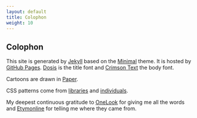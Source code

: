 ```yaml
---
layout: default
title: Colophon
weight: 10
---
```


Colophon
-------

This site is generated by [Jekyll](https://jekyllrb.com/) based on the [Minimal](https://pages-themes.github.io/minimal/) theme. It is hosted by [GitHub Pages](https://pages.github.com/). [Dosis](https://fonts.google.com/specimen/Dosis) is the title font and [Crimson Text](https://fonts.google.com/specimen/Crimson+Text) the body font.  

Cartoons are drawn in [Paper](https://www.fiftythree.com/paper). 

CSS patterns come from [libraries](https://leaverou.github.io/css3patterns/) and [individuals](https://codepen.io/praveenpuglia/pen/vNWpwO).

My deepest continuous gratitude to [OneLook](https://www.onelook.com/) for giving me all the words and [Etymonline](https://www.etymonline.com/) for telling me where they came from.
